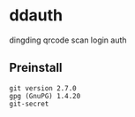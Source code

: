 # ddauth

dingding qrcode scan login auth

## Preinstall
```
git version 2.7.0
gpg (GnuPG) 1.4.20
git-secret
```

